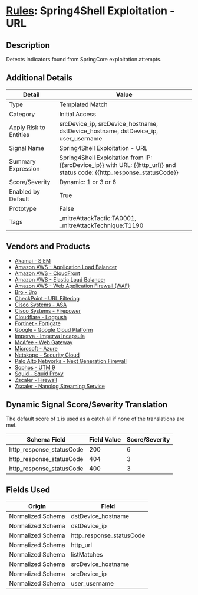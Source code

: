 # [Rules](README.md): Spring4Shell Exploitation - URL

## Description
Detects indicators found from SpringCore exploitation attempts.

## Additional Details
|Detail|Value|
|----|----|
|Type|Templated Match|
|Category|Initial Access|
|Apply Risk to Entities|srcDevice_ip, srcDevice_hostname, dstDevice_hostname, dstDevice_ip, user_username|
|Signal Name|Spring4Shell Exploitation - URL|
|Summary Expression|Spring4Shell Exploitation from IP: {{srcDevice_ip}} with URL: {{http_url}} and status code: {{http_response_statusCode}}|
|Score/Severity|Dynamic: 1 or 3 or 6|
|Enabled by Default|True|
|Prototype|False|
|Tags|_mitreAttackTactic:TA0001, _mitreAttackTechnique:T1190|
## Vendors and Products
- [Akamai - SIEM](../products/9a28f2af-5526-414d-973b-c3fc7984b8a1.md)
- [Amazon AWS - Application Load Balancer](../products/5bb9e0b3-8d57-4b10-8952-0b6ffe91b599.md)
- [Amazon AWS - CloudFront](../products/44f07c08-c2ad-4a95-a058-1d0737ff90db.md)
- [Amazon AWS - Elastic Load Balancer](../products/59a3cd41-b6d2-4ab7-a0ff-6d5abd14ac43.md)
- [Amazon AWS - Web Application Firewall (WAF)](../products/072b85a2-1765-45c2-911d-b0509880326e.md)
- [Bro - Bro](../products/37C866BF-72E1-470A-9072-EDB908F56951.md)
- [CheckPoint - URL Filtering](../products/2a678bcd-898e-43cd-ab3f-91feb0602a18.md)
- [Cisco Systems - ASA](../products/be4f7473-fe69-4311-8859-3561900060bf.md)
- [Cisco Systems - Firepower](../products/da9e05a5-3fd3-46a7-a107-ae03c01e3f5a.md)
- [Cloudflare - Logpush](../products/c2503fcc-ef30-4e40-bb32-0bf47151b140.md)
- [Fortinet - Fortigate](../products/c57e2c85-4fc1-4fb7-8fa1-dbc5235231ad.md)
- [Google - Google Cloud Platform](../products/dcc85cfc-a698-4d09-87de-f2c723f3ad07.md)
- [Imperva - Imperva Incapsula](../products/2a236ab1-77d2-4867-a571-a1cfd64528e6.md)
- [McAfee - Web Gateway](../products/003d35b3-3ba8-4e93-8776-e5810b4e243e.md)
- [Microsoft - Azure](../products/a1225af5-e778-4068-a9a2-47da93d1ff24.md)
- [Netskope - Security Cloud](../products/B3582ED2-1A0C-452D-9802-97433D143486.md)
- [Palo Alto Networks - Next Generation Firewall](../products/46f5fa2c-1a62-4692-82ad-ed87800a0adb.md)
- [Sophos - UTM 9](../products/0fb003bc-8383-442f-8f3d-afcfbaefe617.md)
- [Squid - Squid Proxy](../products/af61d8a8-3eba-42fb-9f17-87443924f3f4.md)
- [Zscaler - Firewall](../products/9e0641a7-22ce-4ac8-8113-ee48b368ac3d.md)
- [Zscaler - Nanolog Streaming Service](../products/6299d728-14f7-455e-85c5-ea8ec65a654a.md)


## Dynamic Signal Score/Severity Translation

The default score of `1` is used as a catch all if none of the translations are met.

|Schema Field|Field Value|Score/Severity|
|------------|-----------|--------------|
|http_response_statusCode|200|6|
|http_response_statusCode|404|3|
|http_response_statusCode|400|3|
## Fields Used

|Origin|Field|
|----|----|
|Normalized Schema|dstDevice_hostname|
|Normalized Schema|dstDevice_ip|
|Normalized Schema|http_response_statusCode|
|Normalized Schema|http_url|
|Normalized Schema|listMatches|
|Normalized Schema|srcDevice_hostname|
|Normalized Schema|srcDevice_ip|
|Normalized Schema|user_username|


